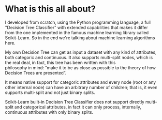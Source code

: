 # What is this all about?
I developed from scratch, using the Python programming language, a full "Decision Tree Classifier" with extended capabilities 
that makes it differ from the one implemented in the famous machine learning library called Scikit-Learn. 
So in the end we're talking about machine learning algorithms here.

My own Decision Tree can get as input a dataset with any kind of attributes, both categoric and continuous. 
It also supports multi-split nodes, which is the real deal, in fact, this tree has been written with this  
philosophy in mind: “make it to be as close as possible to the theory of how Decision Trees are presented”. 

It means native support for categoric attributes and every node (root or any other internal node) can have an 
arbitrary number of children; that is, it even supports multi-split and not just binary splits. 

Scikit-Learn built-in Decision Tree Classifier does not support directly multi-split and categorical attributes, 
in fact it can only process, internally, continuous attributes with only binary splits.
